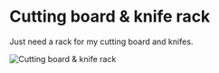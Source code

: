 # Cutting board & knife rack

Just need a rack for my cutting board and knifes. 

![Cutting board & knife rack](http://thingiverse-production-new.s3.amazonaws.com/renders/a6/ea/85/fb/cc/f97583e50c43f3bdd49126cc8ef89ace_preview_featured.jpg)
